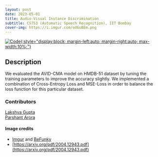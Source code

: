 ```yaml
---
layout: post
date: 2023-05-01
title: Audio-Visual Instance Discrimination
subtitle: CS753 (Automatic Speech Recognition), IIT Bombay
cover-img: https://i.imgur.com/ud6uBEm.png
---
```


[![Code](https://i.imgur.com/AtIPmkl.png){:style="display:block; margin-left:auto; margin-right:auto; max-width:10%;"}](https://github.com/sarthakmittal92/cs753-avid)

## Description
We evaluated the AVID-CMA model on HMDB-51 dataset by tuning the training parameters to improve
the accuracy slightly. We implemented a combination of Cross-Entropy Loss and MSE-Loss in order
to balance the loss function for this particular dataset.

### Contributors
[Lakshya Gupta](https://github.com/devel12)  
[Parshant Arora](https://github.com/Parshant-Arora)

#### Image credits
- [Imgur](https://imgur.com/) and [BeFunky](https://www.befunky.com/dashboard/)
- [https://arxiv.org/pdf/2004.12943.pdf](https://arxiv.org/pdf/2004.12943.pdf)